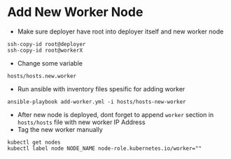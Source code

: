 # Add New Worker Node
* Make sure deployer have root into deployer itself and new worker node
```
ssh-copy-id root@deployer
ssh-copy-id root@workerX
```
* Change some variable
```
hosts/hosts.new.worker
```
* Run ansible with inventory files spesific for adding worker
```
ansible-playbook add-worker.yml -i hosts/hosts-new-worker
```
* After new node is deployed, dont forget to append `worker` section in `hosts/hosts` file with new worker IP Address
* Tag the new worker manually
```
kubectl get nodes
kubectl label node NODE_NAME node-role.kubernetes.io/worker=""
```